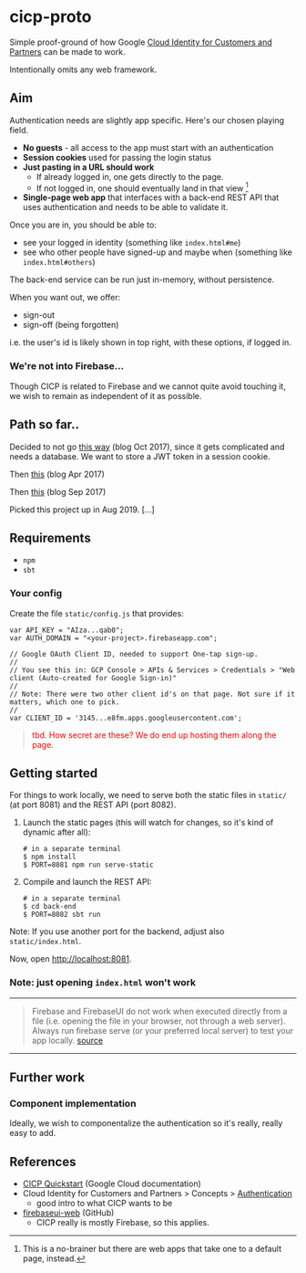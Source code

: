 # cicp-proto

Simple proof-ground of how Google [Cloud Identity for Customers and Partners](https://cloud.google.com/identity-cp/) can be made to work.

Intentionally omits any web framework.

<!-- is this still relevant?
Based off the [Firenotes](https://github.com/GoogleCloudPlatform/python-docs-samples/tree/master/appengine/standard/firebase/firenotes) (GitHub) Google-provided sample, but unlike that one:

- login handled on a separate page (in Firenote's `index.html`, there are two "logged in" and "logged out" sections)
-->

## Aim

Authentication needs are slightly app specific. Here's our chosen playing field.

- **No guests** - all access to the app must start with an authentication
- **Session cookies** used for passing the login status
- **Just pasting in a URL should work**
	- If already logged in, one gets directly to the page.
	- If not logged in, one should eventually land in that view [^1]
- **Single-page web app** that interfaces with a back-end REST API that uses authentication and needs to be able to validate it.

[^1]: This is a no-brainer but there are web apps that take one to a default page, instead.

Once you are in, you should be able to:

- see your logged in identity (something like `index.html#me`)
- see who other people have signed-up and maybe when (something like `index.html#others`)

The back-end service can be run just in-memory, without persistence.

When you want out, we offer:

- sign-out
- sign-off (being forgotten)

i.e. the user's id is likely shown in top right, with these options, if logged in.

### We're not into Firebase...

Though CICP is related to Firebase and we cannot quite avoid touching it, we wish to remain as independent of it as possible.



## Path so far..

Decided to not go [this way](https://medium.com/@evangow/server-authentication-basics-express-sessions-passport-and-curl-359b7456003d) (blog Oct 2017), since it gets complicated and needs a database. We want to store a JWT token in a session cookie.

Then [this](https://www.codementor.io/mayowa.a/how-to-build-a-simple-session-based-authentication-system-with-nodejs-from-scratch-6vn67mcy3) (blog Apr 2017) 

Then [this](https://paweljw.github.io/2017/09/vue.js-front-end-app-part-3-authentication/) (blog Sep 2017)

Picked this project up in Aug 2019. [...]



## Requirements

- `npm`
- `sbt`

### Your config

Create the file `static/config.js` that provides:

```
var API_KEY = "AIza...qab0";
var AUTH_DOMAIN = "<your-project>.firebaseapp.com";

// Google OAuth Client ID, needed to support One-tap sign-up.
//
// You see this in: GCP Console > APIs & Services > Credentials > "Web client (Auto-created for Google Sign-in)"
//
// Note: There were two other client id's on that page. Not sure if it matters, which one to pick.
//
var CLIENT_ID = '3145...e8fm.apps.googleusercontent.com';
```

> <font color=red>tbd. How secret are these? We do end up hosting them along the page.</font>



## Getting started

For things to work locally, we need to serve both the static files in `static/` (at port 8081) and the REST API (port 8082). 

1. Launch the static pages (this will watch for changes, so it's kind of dynamic after all):

   ```
   # in a separate terminal
   $ npm install
   $ PORT=8081 npm run serve-static
   ```

2. Compile and launch the REST API:

   ```
   # in a separate terminal
   $ cd back-end
   $ PORT=8082 sbt run
   ```

Note: If you use another port for the backend, adjust also `static/index.html`.

Now, open [http://localhost:8081](http://localhost:8081).






### Note: just opening `index.html` won't work

---

>Firebase and FirebaseUI do not work when executed directly from a file (i.e. opening the file in your browser, not through a web server). Always run firebase serve (or your preferred local server) to test your app locally.
[source](https://github.com/firebase/firebaseui-web)

---


## Further work

### Component implementation

Ideally, we wish to componentalize the authentication so it's really, really easy to add.


## References

- [CICP Quickstart](https://cloud.google.com/identity-platform/docs/quickstart-cicp) (Google Cloud documentation)
- Cloud Identity for Customers and Partners > Concepts > [Authentication](https://cloud.google.com/identity-cp/docs/concepts-authentication)
  - good intro to what CICP wants to be
- [firebaseui-web](https://github.com/firebase/firebaseui-web) (GitHub)
  - CICP really is mostly Firebase, so this applies.

